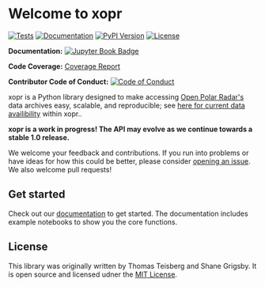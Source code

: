 # Welcome to xopr

[![Tests](https://github.com/thomasteisberg/xopr/actions/workflows/test.yml/badge.svg)](https://github.com/thomasteisberg/xopr/actions/workflows/test.yml)
[![Documentation](https://github.com/thomasteisberg/xopr/actions/workflows/docs.yml/badge.svg)](https://github.com/thomasteisberg/xopr/actions/workflows/docs.yml)
[![PyPI Version](https://img.shields.io/pypi/v/xopr.svg)](https://pypi.org/project/xopr/)
[![License](https://img.shields.io/github/license/thomasteisberg/xopr.svg)](LICENSE)

**Documentation:** [![Jupyter Book Badge](https://jupyterbook.org/badge.svg)](https://www.thomasteisberg.com/xopr/)

**Code Coverage:** [Coverage Report](https://thomasteisberg.github.io/xopr/coverage/)

**Contributor Code of Conduct:** [![Code of Conduct](https://img.shields.io/badge/Contributor%20Covenant-v2.0%20adopted-ff69b4.svg)](CODE_OF_CONDUCT.md)

xopr is a Python library designed to make accessing [Open Polar Radar's](https://ops.cresis.ku.edu/) data archives easy, scalable, and reproducible; see [here for current data availibility](https://www.thomasteisberg.com/xopr/polar-maps/) within xopr..

**xopr is a work in progress! The API may evolve as we continue towards a stable 1.0 release.**

We welcome your feedback and contributions. If you run into problems or have ideas for how this could be better, please consider [opening an issue](https://github.com/thomasteisberg/xopr/issues/new/choose). We also welcome pull requests!

## Get started

Check out our [documentation](https://www.thomasteisberg.com/xopr/) to get started. The documentation includes example notebooks to show you the core functions.

## License

This library was originally written by Thomas Teisberg and Shane Grigsby. It is open source and licensed udner the [MIT License](./LICENSE).
